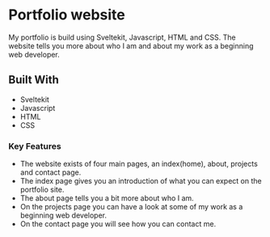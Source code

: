 # Portfolio website

My portfolio is build using Sveltekit, Javascript, HTML and CSS. The website tells you more about who I am and about my work as a beginning web developer.

## Built With

- Sveltekit
- Javascript
- HTML
- CSS

### Key Features

- The website exists of four main pages, an index(home), about, projects and contact page.
- The index page gives you an introduction of what you can expect on the portfolio site.
- The about page tells you a bit more about who I am.
- On the projects page you can have a look at some of my work as a beginning web developer.
- On the contact page you will see how you can contact me.
